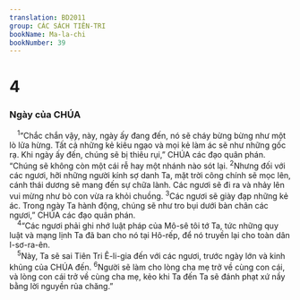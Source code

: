 ```yaml
---
translation: BD2011
group: CÁC SÁCH TIÊN-TRI
bookName: Ma-la-chi 
bookNumber: 39
---
```


<div class="title"><h1>4</h1><h3>Ngày của CHÚA</h3></div>
<span class="verse ma_4_1"> <sup>1</sup>“Chắc chắn vậy, này, ngày ấy đang đến, nó sẽ cháy bừng bừng như một lò lửa hừng. Tất cả những kẻ kiêu ngạo và mọi kẻ làm ác sẽ như những gốc rạ. Khi ngày ấy đến, chúng sẽ bị thiêu rụi,” CHÚA các đạo quân phán. “Chúng sẽ không còn một cái rễ hay một nhánh nào sót lại. </span>
<span class="verse ma_4_2"><sup>2</sup>Nhưng đối với các ngươi, hỡi những người kính sợ danh Ta, mặt trời công chính sẽ mọc lên, cánh thái dương sẽ mang đến sự chữa lành. Các ngươi sẽ đi ra và nhảy lên vui mừng như bò con vừa ra khỏi chuồng. </span>
<span class="verse ma_4_3"><sup>3</sup>Các ngươi sẽ giày đạp những kẻ ác. Trong ngày Ta hành động, chúng sẽ như tro bụi dưới bàn chân các ngươi,” CHÚA các đạo quân phán.<br/></span>
<span class="verse ma_4_4"> <sup>4</sup>“Các ngươi phải ghi nhớ luật pháp của Mô-sê tôi tớ Ta, tức những quy luật và mạng lịnh Ta đã ban cho nó tại Hô-rếp, để nó truyền lại cho toàn dân I-sơ-ra-ên.<br/></span>
<span class="verse ma_4_5"> <sup>5</sup>Này, Ta sẽ sai Tiên Tri Ê-li-gia đến với các ngươi, trước ngày lớn và kinh khủng của CHÚA đến. </span>
<span class="verse ma_4_6"><sup>6</sup>Người sẽ làm cho lòng cha mẹ trở về cùng con cái, và lòng con cái trở về cùng cha mẹ, kẻo khi Ta đến Ta sẽ đánh phạt xứ nầy bằng lời nguyền rủa chăng.”<br/></span>
